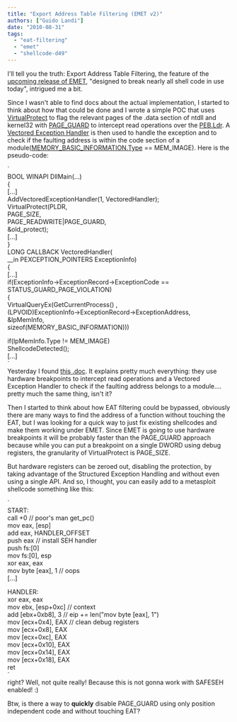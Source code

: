 ```yaml
---
title: "Export Address Table Filtering (EMET v2)"
authors: ["Guido Landi"]
date: "2010-08-31"
tags: 
  - "eat-filtering"
  - "emet"
  - "shellcode-d49"
---
```


I'll tell you the truth: Export Address Table Filtering, the feature of the [upcoming release of EMET](http://blogs.technet.com/b/srd/archive/2010/07/28/announcing-the-upcoming-release-of-emet-v2.aspx), "designed to break nearly all shell code in use today", intrigued me a bit.  
  
Since I wasn't able to find docs about the actual implementation, I started to think about how that could be done and I wrote a simple POC that uses [VirtualProtect](http://msdn.microsoft.com/en-us/library/aa366898(VS.85).aspx) to flag the relevant pages of the .data section of ntdll and kernel32 with [PAGE\_GUARD](http://msdn.microsoft.com/en-us/library/aa366549(VS.85).aspx) to intercept read operations over the [PEB.Ldr](http://undocumented.ntinternals.net/UserMode/Undocumented%20Functions/NT%20Objects/Process/PEB.html). A [Vectored Exception Handler](http://msdn.microsoft.com/en-us/library/ms681420(VS.85).aspx) is then used to handle the exception and to check if the faulting address is within the code section of a module([MEMORY\_BASIC\_INFORMATION.Type](http://msdn.microsoft.com/en-us/library/aa366775(VS.85).aspx) == MEM\_IMAGE). Here is the pseudo-code:  
  
`  
BOOL WINAPI DllMain(...)  
{  
[...]  
AddVectoredExceptionHandler(1, VectoredHandler);  
VirtualProtect(PLDR,  
PAGE_SIZE,  
PAGE_READWRITE|PAGE_GUARD,  
&old_protect);  
[...]  
}  
LONG CALLBACK VectoredHandler(  
__in PEXCEPTION_POINTERS ExceptionInfo)  
{  
[...]  
if(ExceptionInfo->ExceptionRecord->ExceptionCode ==  
STATUS_GUARD_PAGE_VIOLATION)  
{  
VirtualQueryEx(GetCurrentProcess() ,  
(LPVOID)ExceptionInfo->ExceptionRecord->ExceptionAddress,  
&lpMemInfo,  
sizeof(MEMORY_BASIC_INFORMATION)))  
  
if(lpMemInfo.Type != MEM_IMAGE)  
ShellcodeDetected();  
[...]  
`  
Yesterday I found [this .doc](http://www.microsoft.com/presspass/events/blackhat/docs/BlackHatEMETFS.docx). It explains pretty much everything: they use hardware breakpoints to intercept read operations and a Vectored Exception Handler to check if the faulting address belongs to a module.... pretty much the same thing, isn't it?  
  
Then I started to think about how EAT filtering could be bypassed, obviously there are many ways to find the address of a function without touching the EAT, but I was looking for a quick way to just fix existing shellcodes and make them working under EMET. Since EMET is going to use hardware breakpoints it will be probably faster than the PAGE\_GUARD approach because while you can put a breakpoint on a single DWORD using debug registers, the granularity of VirtualProtect is PAGE\_SIZE.  
  
But hardware registers can be zeroed out, disabling the protection, by taking advantage of the Structured Exception Handling and without even using a single API. And so, I thought, you can easily add to a metasploit shellcode something like this:  
  
`  
START:  
call +0 // poor's man get_pc()  
mov eax, [esp]  
add eax, HANDLER_OFFSET  
push eax // install SEH handler  
push fs:[0]  
mov fs:[0], esp  
xor eax, eax  
mov byte [eax], 1 // oops  
[...]  
  
HANDLER:  
xor eax, eax  
mov ebx, [esp+0xc] // context  
add [ebx+0xb8], 3 // eip += len("mov byte [eax], 1")  
mov [ecx+0x4], EAX // clean debug registers  
mov [ecx+0x8], EAX  
mov [ecx+0xc], EAX  
mov [ecx+0x10], EAX  
mov [ecx+0x14], EAX  
mov [ecx+0x18], EAX  
ret  
`  
right? Well, not quite really! Because this is not gonna work with SAFESEH enabled! :)  
  
Btw, is there a way to **quickly** disable PAGE\_GUARD using only position independent code and without touching EAT?
